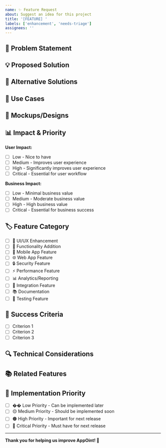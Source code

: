 ```yaml
---
name: ✨ Feature Request
about: Suggest an idea for this project
title: '[FEATURE] '
labels: ['enhancement', 'needs-triage']
assignees: ''
---
```


## 🎯 Problem Statement
<!-- A clear and concise description of what problem this feature would solve -->

## 💡 Proposed Solution
<!-- A clear and concise description of what you want to happen -->

## 🔄 Alternative Solutions
<!-- A clear and concise description of any alternative solutions or features you've considered -->

## 📱 Use Cases
<!-- Describe specific scenarios where this feature would be useful -->

## 🎨 Mockups/Designs
<!-- If applicable, add mockups, wireframes, or design concepts -->

## 📊 Impact & Priority

**User Impact:**

- [ ] Low - Nice to have
- [ ] Medium - Improves user experience
- [ ] High - Significantly improves user experience
- [ ] Critical - Essential for user workflow

**Business Impact:**

- [ ] Low - Minimal business value
- [ ] Medium - Moderate business value
- [ ] High - High business value
- [ ] Critical - Essential for business success

## 🏷️ Feature Category

- [ ] 🎨 UI/UX Enhancement
- [ ] 🔧 Functionality Addition
- [ ] 📱 Mobile App Feature
- [ ] 🌐 Web App Feature
- [ ] 🔒 Security Feature
- [ ] ⚡ Performance Feature
- [ ] 📊 Analytics/Reporting
- [ ] 🔗 Integration Feature
- [ ] 📚 Documentation
- [ ] 🧪 Testing Feature

## 🎯 Success Criteria
<!-- Define what success looks like for this feature -->
- [ ] Criterion 1
- [ ] Criterion 2
- [ ] Criterion 3

## 🔍 Technical Considerations
<!-- Any technical details, dependencies, or constraints -->

## 📚 Related Features
<!-- Link to any related features or existing functionality -->

## 🚀 Implementation Priority

- [ ] �� Low Priority - Can be implemented later
- [ ] 🟡 Medium Priority - Should be implemented soon
- [ ] 🟠 High Priority - Important for next release
- [ ] 🔴 Critical Priority - Must have for next release

---

**Thank you for helping us improve AppOint! 🚀**
